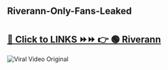 
 ## Riverann-Only-Fans-Leaked

# <h2><a href="https://clipsfans.com/Riverann&ref=git">🔗 Click to LINKS ⏩⏩ 👉 🟢 Riverann </a></h2>

<a href="https://clipsfans.com/Riverann&ref=git" rel="nofollow" data-target="animated-image.originalLink"><img src="https://i.ibb.co.com/xMMVF88/686577567.gif" alt="Viral Video Original" style="max-width: 100%; display: inline-block;" data-target="animated-image.originalImage"></a>

